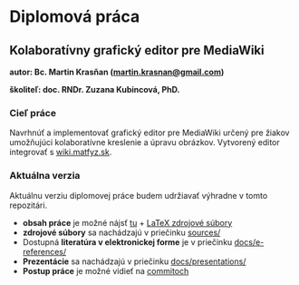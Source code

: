 # Diplomová práca

## Kolaboratívny grafický editor pre MediaWiki

__autor: 		Bc. Martin Krasňan ([martin.krasnan@gmail.com](mailto:martin.krasnan@gmail.com))__

__školiteľ: 	doc. RNDr. Zuzana Kubincová, PhD.__


### Cieľ práce

Navrhnúť a implementovať grafický editor pre MediaWiki 
určený pre žiakov umožňujúci kolaboratívne kreslenie a úpravu obrázkov. 
Vytvorený editor integrovať s [wiki.matfyz.sk](http://wiki.matfyz.sk).

### Aktuálna verzia

Aktuálnu verziu diplomovej práce budem udržiavať výhradne v tomto repozitári.

* __obsah práce__ je možné nájsť [tu](/blob/master/docs/text/main.pdf) + [LaTeX zdrojové súbory](/blob/master/docs/text/)
* __zdrojové súbory__ sa nachádzajú v priečinku [sources/](/tree/master/sources)
* Dostupná __literatúra v elektronickej forme__ je v priečinku [docs/e-references/](/tree/master/docs/e-references)
* __Prezentácie__ sa nachádzajú v priečinku [docs/presentations/](/tree/master/docs/presentations)
* __Postup práce__ je možné vidieť na [commitoch](/commits/master)
